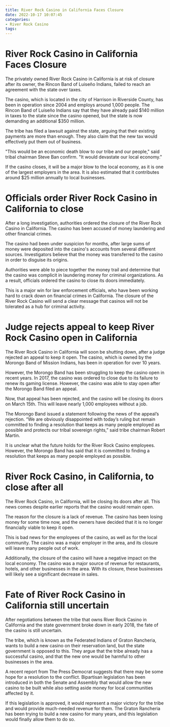 ```yaml
---
title: River Rock Casino in California Faces Closure
date: 2022-10-17 10:07:45
categories:
- River Rock Casino
tags:
---
```



#  River Rock Casino in California Faces Closure

The privately owned River Rock Casino in California is at risk of closure after its owner, the Rincon Band of Luiseño Indians, failed to reach an agreement with the state over taxes.

The casino, which is located in the city of Harrison in Riverside County, has been in operation since 2004 and employs around 1,000 people. The Rincon Band of Luiseño Indians say that they have already paid $140 million in taxes to the state since the casino opened, but the state is now demanding an additional $350 million.

The tribe has filed a lawsuit against the state, arguing that their existing payments are more than enough. They also claim that the new tax would effectively put them out of business.

"This would be an economic death blow to our tribe and our people," said tribal chairman Steve Ban confirm. "It would devastate our local economy."

If the casino closes, it will be a major blow to the local economy, as it is one of the largest employers in the area. It is also estimated that it contributes around $25 million annually to local businesses.

#  Officials order River Rock Casino in California to close

After a long investigation, authorities ordered the closure of the River Rock Casino in California. The casino has been accused of money laundering and other financial crimes.

The casino had been under suspicion for months, after large sums of money were deposited into the casino's accounts from several different sources. Investigators believe that the money was transferred to the casino in order to disguise its origins.

Authorities were able to piece together the money trail and determine that the casino was complicit in laundering money for criminal organizations. As a result, officials ordered the casino to close its doors immediately.

This is a major win for law enforcement officials, who have been working hard to crack down on financial crimes in California. The closure of the River Rock Casino will send a clear message that casinos will not be tolerated as a hub for criminal activity.

#  Judge rejects appeal to keep River Rock Casino open in California

The River Rock Casino in California will soon be shutting down, after a judge rejected an appeal to keep it open. The casino, which is owned by the Morongo Band of Mission Indians, has been in operation for over 10 years.

However, the Morongo Band has been struggling to keep the casino open in recent years. In 2017, the casino was ordered to close due to its failure to renew its gaming license. However, the casino was able to stay open after the Morongo Band filed an appeal.

Now, that appeal has been rejected, and the casino will be closing its doors on March 15th. This will leave nearly 1,000 employees without a job.

The Morongo Band issued a statement following the news of the appeal’s rejection. “We are obviously disappointed with today’s ruling but remain committed to finding a resolution that keeps as many people employed as possible and protects our tribal sovereign rights,” said tribe chairman Robert Martin.

It is unclear what the future holds for the River Rock Casino employees. However, the Morongo Band has said that it is committed to finding a resolution that keeps as many people employed as possible.

#  River Rock Casino, in California, to close after all

The River Rock Casino, in California, will be closing its doors after all. This news comes despite earlier reports that the casino would remain open.

The reason for the closure is a lack of revenue. The casino has been losing money for some time now, and the owners have decided that it is no longer financially viable to keep it open.

This is bad news for the employees of the casino, as well as for the local community. The casino was a major employer in the area, and its closure will leave many people out of work.

Additionally, the closure of the casino will have a negative impact on the local economy. The casino was a major source of revenue for restaurants, hotels, and other businesses in the area. With its closure, these businesses will likely see a significant decrease in sales.

#  Fate of River Rock Casino in California still uncertain

After negotiations between the tribe that owns River Rock Casino in California and the state government broke down in early 2018, the fate of the casino is still uncertain.

The tribe, which is known as the Federated Indians of Graton Rancheria, wants to build a new casino on their reservation land, but the state government is opposed to this. They argue that the tribe already has a successful casino, and that the new one would be harmful to other businesses in the area.

A recent report from The Press Democrat suggests that there may be some hope for a resolution to the conflict. Bipartisan legislation has been introduced in both the Senate and Assembly that would allow the new casino to be built while also setting aside money for local communities affected by it.

If this legislation is approved, it would represent a major victory for the tribe and would provide much-needed revenue for them. The Graton Rancheria has been trying to build a new casino for many years, and this legislation would finally allow them to do so.